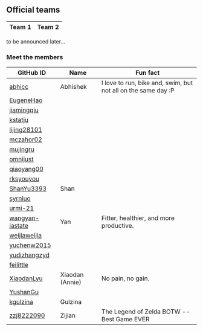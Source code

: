 ## Official teams

| Team 1 | Team 2 |
| ------ | ------ |

to be announced later...

### Meet the members

| GitHub ID | Name | Fun fact |
|---|---|---|
| [abhicc](https://github.com/abhicc) | Abhishek | I love to run, bike and, swim, but not all on the same day :P |
| [EugeneHao](https://github.com/EugeneHao) | | |
| [jiamingqiu](https://github.com/jiamingqiu) | | |
| [kstatju](https://github.com/kstatju) | | |
| [lijing28101](https://github.com/lijing28101) | |	|
| [mczahor02](https://github.com/mczahor02) | | |
| [mujingru](https://github.com/mujingru) | | |
| [omnijust](https://github.com/omnijust) | | |
| [qiaoyang00](https://github.com/qiaoyang00) | |  |
| [rksyouyou](https://github.com/rksyouyou) | | |
| [ShanYu3393](https://github.com/ShanYu3393) |Shan| |
| [syrnluo](https://github.com/syrnluo) | | |
| [urmi-21](https://github.com/urmi-21) | | |
| [wangyan-iastate](https://github.com/wangyan-iastate) | Yan | Fitter, healthier, and more productive. |
| [weijiaweijia](https://github.com/weijiaweijia) | | |
| [yuchenw2015](https://github.com/yuchenw2015) | | |
| [yudizhangzyd](https://github.com/yudizhangzyd) | | |
| [feilittle](https://github.com/feilittle) | | |
| [XiaodanLyu](https://github.com/XiaodanLyu) | Xiaodan (Annie) | No pain, no gain.|
| [YushanGu](https://github.com/YushanGu) | | |
| [kgulzina](https://github.com/kgulzina) | Gulzina | |
| [zzj8222090](https://github.com/zzj8222090) | Zijian | The Legend of Zelda BOTW --Best Game EVER |
